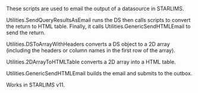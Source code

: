 These scripts are used to email the output of a datasource in STARLIMS.

Utilities.SendQueryResultsAsEmail runs the DS then calls scripts to convert the return to HTML table. Finally, it calls Utilities.GenericSendHTMLEmail to send the return.

Utilities.DSToArrayWithHeaders converts a DS object to a 2D array (including the headers or column names in the first row of the array).

Utilities.2DArrayToHTMLTable converts a 2D array into a HTML table.

Utilities.GenericSendHTMLEmail builds the email and submits to the outbox.

Works in STARLIMS v11.
